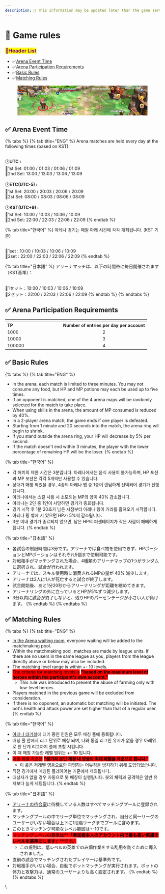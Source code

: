 ```yaml
---
description: 🛑 This information may be updated later than the game server data.
---
```


# 📁 Game rules

### <mark style="color:purple;">**📜Header List**</mark>

* ✅[Arena Event Time](game-rules.md#arena-event-time)
* ✅[Arena Participation Requirements](game-rules.md#arena-participation-requirements)
* ✅[Basic Rules](game-rules.md#basic-rules)
* ✅[Matching Rules](game-rules.md#matching-rules)

<figure><img src="../../.gitbook/assets/image (74).png" alt=""><figcaption></figcaption></figure>

## ✅ Arena Event Time

{% tabs %}
{% tab title="ENG" %}
Arena matches are held every day at the following times (based on KST):&#x20;

\
🕑**UTC :**\
🎯1st Set: 01:00 / 01:03 / 01:06 / 01:09\
🎯2nd Set: 13:00 / 13:03 / 13:06 / 13:09\
\
🕑**ETC(UTC-5) :**\
🎯1st Set: 20:00 / 20:03 / 20:06 / 20:09\
🎯2st Set: 08:00 / 08:03 / 08:06 / 08:09\
\
🕑**KST(UTC+9) :**\
🎯1st Set: 10:00 / 10:03 / 10:06 / 10:09\
🎯2nd Set: 22:00 / 22:03 / 22:06 / 22:09
{% endtab %}

{% tab title="한국어" %}
아레나 경기는 매일 아래 시간에 각각 개최됩니다. (KST 기준)&#x20;

\
🎯1set :  10:00 / 10:03 / 10:06 / 10:09\
🎯2set : 22:00 / 22:03 / 22:06 / 22:09
{% endtab %}

{% tab title="日本語" %}
アリーナマッチは、以下の時間帯に毎日開催されます（KST基準）：

\
🎯1セット：10:00 / 10:03 / 10:06 / 10:09\
🎯2セット：22:00 / 22:03 / 22:06 / 22:09
{% endtab %}
{% endtabs %}

## ✅ Arena Participation Requirements

<table data-header-hidden><thead><tr><th width="168"></th><th align="center"></th></tr></thead><tbody><tr><td><strong>TP</strong></td><td align="center"><strong>Number of entries per day per account</strong></td></tr><tr><td>1000</td><td align="center">2</td></tr><tr><td>10000</td><td align="center">3</td></tr><tr><td>100000</td><td align="center">4</td></tr></tbody></table>

## ✅ Basic Rules

{% tabs %}
{% tab title="ENG" %}
* In the arena, each match is limited to three minutes. You may not consume any food, but HP and MP potions may each be used up to five times.
* If an opponent is matched, one of the 4 arena maps will be randomly selected for the match to take place.
* When using skills in the arena, the amount of MP consumed is reduced by 40%.&#x20;
* In a 2-player arena match, the game ends if one player is defeated.&#x20;
* Starting from 1 minute and 20 seconds into the match, the arena ring will begin to shrink.&#x20;
* If you stand outside the arena ring, your HP will decrease by 5% per second.&#x20;
* If the match doesn't end within 3 minutes, the player with the lower percentage of remaining HP will be the loser.
{% endtab %}

{% tab title="한국어" %}
* 각 매치의 제한 시간은 3분입니다. 아레나에서는 음식 사용이 불가능하며, HP 포션과 MP 포션은 각각 5개씩만 사용할 수 있습니다.
* 상대가 매칭 되었을 경우, 4종의 아레나 맵 중 1종이 랜덤하게 선택되어 경기가 진행됩니다.
* 아레나에서는 스킬 사용 시 소모되는 MP의 양이 40% 감소합니다.&#x20;
* 아레나는 2인 중 1인이 사망하면 경기가 종료됩니다.&#x20;
* 경기 시작 후 1분 20초가 남은 시점부터 아레나 링이 거리를 좁혀오기 시작합니다.&#x20;
* 아레나 링 밖에 서 있으면 HP가 5%씩 감소됩니다.&#x20;
* 3분 이내 경기가 종료되지 않으면, 남은 HP의 퍼센테이지가 작은 사람이 패배하게 됩니다.
{% endtab %}

{% tab title="日本語" %}
* 各試合の制限時間は3分です。アリーナでは食べ物を使用できず、HPポーションとMPポーションはそれぞれ5個まで使用可能です。
* 対戦相手がマッチングされた場合、4種類のアリーナマップの1つがランダムに選択され、試合が行われます。
* アリーナでは、スキル使用時に消費されるMPの量が 40% 減少します。&#x20;
* アリーナは2人に1人が死亡すると試合が終了します。
* &#x20;試合開始後、あと1分20秒からアリーナリングが距離を縮めてきます。&#x20;
* アリーナリングの外に立っているとHPが5%ずつ減少します。&#x20;
* 3分以内に試合が終了しないと、残りHPのパーセンテージが小さい人が負けます。
{% endtab %}
{% endtabs %}

## ✅ **Matching Rules**

{% tabs %}
{% tab title="ENG" %}
* [In the Arena waiting room](../../field-info/rotten-hill/arena-waiting-room.md), everyone waiting will be added to the matchmaking pool.&#x20;
* Within the matchmaking pool, matches are made by league units. If there are no users in the same league as you, players from the league directly above or below may also be included.&#x20;
* The matching level range is within +- 10 levels.&#x20;
* <mark style="background-color:red;">The criteria for matching levels is</mark> <mark style="background-color:red;"></mark><mark style="background-color:red;">**"based on the maximum level of heroes within the participant's own account."**</mark>
  * This rule was introduced to prevent the abuse of farming only with low-level heroes.
* Players matched in the previous game will be excluded from consideration.&#x20;
* If there is no opponent, an automatic bot matching will be initiated. The bot's health and attack power are set higher than that of a regular user.
{% endtab %}

{% tab title="한국어" %}
* [아레나 대기실](../../field-info/rotten-hill/arena-waiting-room.md)에 대기 중인 인원은 모두 매칭 풀에 등록됩니다.&#x20;
* 매칭 풀 안에서 리그 단위로 매칭 되며, 나와 동일 리그인 유저가 없을 경우 아래위로 한 단계 리그까지 풀에 포함 시킵니다.&#x20;
* 이 때 매칭 가능한 레벨 범위는 +- 10 입니다.&#x20;
* <mark style="background-color:red;">매칭 레벨 기준은</mark> <mark style="background-color:red;"></mark><mark style="background-color:red;">**"참가자 본인 계정 내 영웅의 최대 레벨을 기준으로 합니다."**</mark>
  * 이 룰은 저레벨 영웅으로만 파밍하는 어뷰징을 방지하기 위해 도입되었습니다.
* 직전 경기에서 매칭된 플레이어는 기준에서 제외됩니다.&#x20;
* 대상자가 없을 경우 자동으로 봇 매칭이 실행됩니다. 봇의 체력과 공격력은 일반 유저보다 높게 세팅됩니다.
{% endtab %}

{% tab title="日本語" %}
* [アリーナの待合室](../../field-info/rotten-hill/arena-waiting-room.md)に待機している人数はすべてマッチングプールに登録されます。&#x20;
* マッチングプールの中でリーグ単位でマッチングされ、自分と同一リーグのユーザーがいない場合は上下に1段階リーグまでプールに含めます。&#x20;
* このときマッチング可能なレベル範囲は+-10です。
* <mark style="background-color:red;">マッチングレベルの基準は\*\*</mark><mark style="background-color:red;">**「参加者本人のアカウント内で最も高い英雄のレベルを基準にします」**</mark><mark style="background-color:red;">\*\*です。</mark>
  * この規則は、低レベルの英雄でのみ畑作業をする乱用を防ぐために導入されました。
* 直前の試合でマッチングされたプレイヤーは基準外です。&#x20;
* 対戦相手がいない場合、自動でボットマッチングが実行されます。ボットの体力と攻撃力は、通常のユーザーよりも高く設定されます。
{% endtab %}
{% endtabs %}





\
